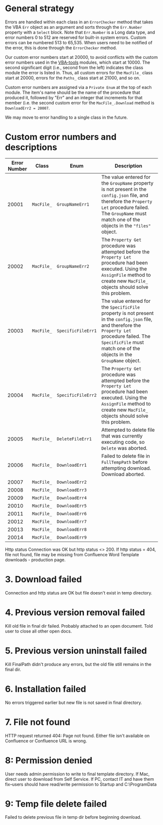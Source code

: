 # General strategy
Errors are handled within each class in an `ErrorChecker` method that takes the VBA `Err` object as an argument and sorts through the `Err.Number` property with a `Select` block. Note that `Err.Number` is a Long data type, and error numbers 0 to 512 are reserved for built-in system errors. Custom errors can be numbered 513 to 65,535. When users need to be notified of the error, this is done through the `ErrorChecker` method.

Our custom error numbers start at 20000, to avoid conflicts with the custom error numbers used in the [VBA-tools](https://github.com/VBA-tools) modules, which start at 10000. The second significant digit (i.e., second from the left) indicates the class module the error is listed in. Thus, all custom errors for the `MacFile_` class start at 20000, errors for the `Paths_` class start at 21000, and so on.

 Custom error numbers are assigned via a `Private Enum` at the top of each module. The item's name should be the name of the procedure that produced it, followed by "Err" and an integer that increments for that member (i.e. the second custom error for the `MacFile_.Download` method is `DownloadErr2 = 20007`.

We may move to error handling to a single class in the future.

# Custom error numbers and descriptions
| Error Number | Class | Enum | Description |
| ------------ | ----- | ------ | ----------- |
| 20001 | `MacFile_` | `GroupNameErr1` | The value entered for the `GroupName` property is not present in the `config.json` file, and therefore the `Property Let` procedure failed. The `GroupName` must match one of the objects in the `"files"` object. |
| 20002 | `MacFile_` | `GroupNameErr2` | The `Property Get` procedure was attempted before the `Property Let` procedure had been executed. Using the `AssignFile` method to create new `MacFile_` objects should solve this problem. |
| 20003 | `MacFile_` | `SpecificFileErr1` | The value entered for the `SpecificFile` property is not present in the `config.json` file, and therefore the `Property Let` procedure failed. The `SpecificFile` must match one of the objects in the `GroupName` object. |
| 20004 | `MacFile_` | `SpecificFileErr2` | The `Property Get` procedure was attempted before the `Property Let` procedure had been executed. Using the `AssignFile` method to create new `MacFile_` objects should solve this problem. |
| 20005 | `MacFile_` | `DeleteFileErr1` | Attempted to delete file that was currently executing code, so `Delete` was aborted. |
| 20006 | `MacFile_` | `DownloadErr1` | Failed to delete file in `FullTempPath` before attempting download. Download aborted. |
| 20007 | `MacFile_` | `DownloadErr2` |  |
| 20008 | `MacFile_` | `DownloadErr3` |  |
| 20009 | `MacFile_` | `DownloadErr4` |  |
| 20010 | `MacFile_` | `DownloadErr5` |  |
| 20011 | `MacFile_` | `DownloadErr6` |  |
| 20012 | `MacFile_` | `DownloadErr7` |  |
| 20013 | `MacFile_` | `DownloadErr8` |  |
| 20014 | `MacFile_` | `DownloadErr9` |  |




Http status Connection was OK but http status <> 200. If http status = 404, file not found, file may be missing from Confluence Word Template downloads - production page.

# 3. Download failed
Connection and http status are OK but file doesn't exist in temp directory.

# 4. Previous version removal failed
Kill old file in final dir failed. Probably attached to an open document. Told user to close all other open docs.

# 5. Previous version uninstall failed
Kill FinalPath didn't produce any errors, but the old file still remains in the final dir.

# 6. Installation failed
No errors triggered earlier but new file is not saved in final directory.

# 7. File not found
HTTP request returned 404: Page not found. Either file isn't available on Confluence or Confluence URL is wrong.

# 8: Permission denied
User needs admin permission to write to final template directory. If Mac, direct user to download from Self Service. If PC, contact IT and have them fix–users should have read/write permission to Startup and C:\ProgramData

# 9: Temp file delete failed
Failed to delete previous file in temp dir before beginning download.

